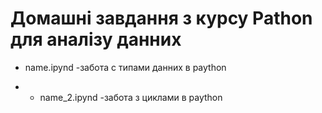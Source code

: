 # Домашні завдання з курсу Pathon для аналізу данних

- name.ipynd -забота с типами данних в paython

- - name_2.ipynd -забота з циклами в paython
